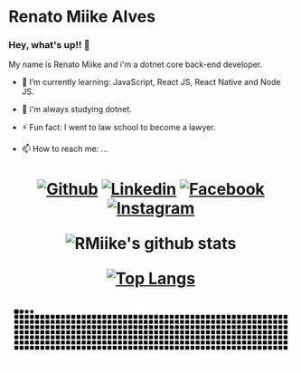 # Renato Miike Alves
### Hey, what's up!! 👋

My name is Renato Miike and i'm a dotnet core back-end developer.


- 🌱 I’m currently learning: JavaScript, React JS, React Native and Node JS.
- 🚀 i'm always studying dotnet.
- ⚡ Fun fact: I went to law school to become a lawyer.

- 📫 How to reach me: ...
<h1 align="center" >
  
[![Github](https://img.shields.io/badge/-Github-black?style=flat-square&logo=Github&logoColor=white&link=https://github.com/RMiike)](https://github.com/RMiike)
[![Linkedin](https://img.shields.io/badge/-Linkedin-informational?style=flat-square&logo=Linkedin&logoColor=white&link=https://www.linkedin.com/in/renato-alves-583804176/)](https://www.linkedin.com/in/renato-alves-583804176/)
[![Facebook](https://img.shields.io/badge/-Facebook-blue?style=flat-square&logo=Facebook&logoColor=white&link=https://www.facebook.com/RMiikeA)](https://www.facebook.com/RMiikeA)
[![Instagram](https://img.shields.io/badge/-Instagram-blueviolet?style=flat-square&logo=Instagram&logoColor=white&link=https://www.instagram.com/rmiikea/)](https://www.instagram.com/rmiikea/)

![RMiike's github stats](https://github-readme-stats.vercel.app/api?username=rmiike&show_icons=true&theme=dracula)

[![Top Langs](https://github-readme-stats.vercel.app/api/top-langs/?username=rmiike&layout=compact)](https://github.com/rmiike/github-readme-stats)
  
![Snake animation](https://github.com/RMiike/RMiike/blob/output/github-contribution-grid-snake.svg)
</h1>
<!--
**RMiike/RMiike** is a ✨ _special_ ✨ repository because its `README.md` (this file) appears on your GitHub profile.

Here are some ideas to get you started:

- 🔭 I’m currently working on ...
- 🌱 I’m currently learning ...
- 👯 I’m looking to collaborate on ...
- 🤔 I’m looking for help with ...
- 💬 Ask me about ...
- 📫 How to reach me: ...
- 😄 Pronouns: ...
- ⚡ Fun fact: ...
-->
